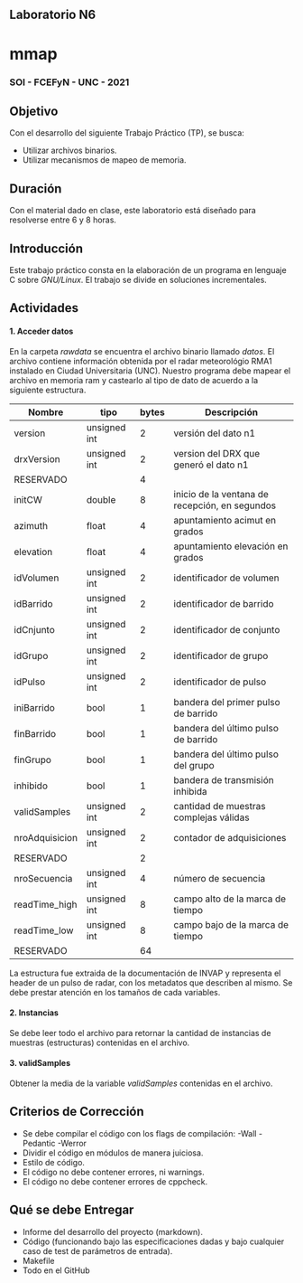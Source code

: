 ## Laboratorio N6
# mmap
### SOI - FCEFyN - UNC - 2021

## Objetivo

Con el desarrollo del siguiente Trabajo Práctico (TP), se busca:
- Utilizar archivos binarios.
- Utilizar mecanismos de mapeo de memoria.

## Duración
Con el material dado en clase, este laboratorio está diseñado para resolverse entre 6 y 8 horas.


## Introducción
Este trabajo práctico consta en la elaboración de un programa en lenguaje C sobre _GNU/Linux_. El trabajo se divide en soluciones incrementales.

## Actividades
#### 1. Acceder datos
En  la carpeta _rawdata_ se encuentra el archivo binario llamado _datos_. El archivo contiene información obtenida por el radar meteorológio RMA1 instalado en Ciudad Universitaria (UNC).  Nuestro programa debe mapear el archivo en memoria ram y castearlo al tipo de dato de acuerdo a la siguiente estructura.

| Nombre      | tipo    |  bytes      | Descripción |  
| ----------- | ----------- | ----------- | ----------- |
| version      | unsigned int | 2 | versión del dato n1 |
| drxVersion   | unsigned int | 2 | version del DRX que generó el dato n1 |
| RESERVADO   |  | 4 |  |
| initCW   | double | 8 | inicio de la ventana de recepción, en segundos |
| azimuth   | float | 4 | apuntamiento acimut en grados |
| elevation   | float | 4 | apuntamiento elevación en grados |
| idVolumen   | unsigned int  | 2 | identificador de volumen |
| idBarrido   | unsigned int  | 2 | identificador de barrido |
| idCnjunto  | unsigned int  | 2 | identificador de conjunto |
| idGrupo  | unsigned int  | 2 | identificador de grupo |
| idPulso   | unsigned int  | 2 | identificador de pulso |
| iniBarrido   | bool | 1 | bandera del primer pulso de barrido |
| finBarrido   | bool  | 1 | bandera del último pulso de barrido |
| finGrupo   | bool  | 1 |  bandera del último pulso del grupo |
| inhibido   | bool  | 1 | bandera de transmisión inhibida |
| validSamples  | unsigned int  | 2 | cantidad de muestras complejas válidas |
| nroAdquisicion  | unsigned int  | 2 | contador de adquisiciones |
| RESERVADO   |  | 2 |  |
| nroSecuencia   | unsigned int | 4 | número de secuencia |
| readTime_high   | unsigned int | 8 | campo alto de la marca de tiempo |
| readTime_low   | unsigned int | 8 | campo bajo de la marca de tiempo |
| RESERVADO   |  | 64 |  |


La estructura fue extraida de la documentación de INVAP y representa el header de un pulso de radar, con los metadatos que describen al mismo. Se debe prestar atención en los tamaños de cada variables.


#### 2. Instancias
Se debe leer todo el archivo para retornar la cantidad de instancias de muestras (estructuras) contenidas en el archivo.


#### 3. validSamples
Obtener la media de la variable _validSamples_ contenidas en el archivo.


## Criterios de Corrección
- Se debe compilar el código con los flags de compilación: -Wall -Pedantic -Werror 
- Dividir el código en módulos de manera juiciosa.
- Estilo de código.
- El código no debe contener errores, ni warnings.
- El código no debe contener errores de cppcheck.


## Qué se debe Entregar
- Informe del desarrollo del proyecto (markdown).
- Código (funcionando bajo las especificaciones dadas y bajo cualquier caso de test de parámetros de entrada).
- Makefile
- Todo en el GitHub

